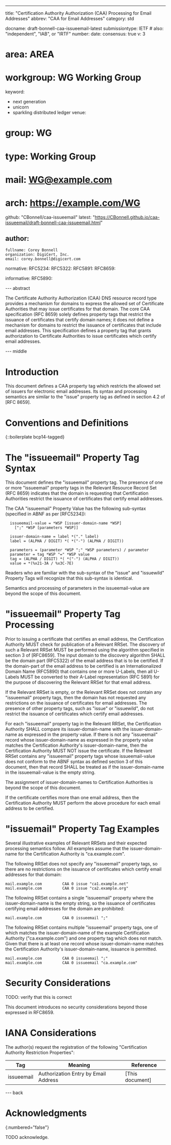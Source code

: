 ---
title: "Certification Authority Authorization (CAA) Processing for Email Addresses"
abbrev: "CAA for Email Addresses"
category: std

docname: draft-bonnell-caa-issueemail-latest
submissiontype: IETF  # also: "independent", "IAB", or "IRTF"
number:
date:
consensus: true
v: 3
# area: AREA
# workgroup: WG Working Group
keyword:
 - next generation
 - unicorn
 - sparkling distributed ledger
venue:
#  group: WG
#  type: Working Group
#  mail: WG@example.com
#  arch: https://example.com/WG
  github: "CBonnell/caa-issueemail"
  latest: "https://CBonnell.github.io/caa-issueemail/draft-bonnell-caa-issueemail.html"

author:
 -
    fullname: Corey Bonnell
    organization: DigiCert, Inc.
    email: corey.bonnell@digicert.com

normative:
  RFC5234:
  RFC5322:
  RFC5891:
  RFC8659:

informative:
  RFC5890:


--- abstract

The Certificate Authority Authorization (CAA) DNS resource record type
provides a mechanism for domains to express the allowed set of
Certificate Authorities that may issue certificates for that domain.
The core CAA specification (RFC 8659) solely defines property tags that
restrict the issuance of certificates that certify domain names; it does
not define a mechanism for domains to restrict the issuance of
certificates that include email addresses. This specification defines a
property tag that grants authorization to Certificate Authorities to
issue certificates which certify email addresses.


--- middle

# Introduction

This document defines a CAA property tag which restricts the allowed set
of issuers for electronic email addresses. Its syntax and processing
semantics are similar to the "issue" property tag as defined in section
4.2 of [RFC 8659].

# Conventions and Definitions

{::boilerplate bcp14-tagged}

# The "issueemail" Property Tag Syntax

This document defines the "issueemail" property tag. The presence of
one or more "issueemail" property tags in the Relevant Resource Record
Set (RFC 8659) indicates that the domain is requesting that
Certification Authorities  restrict the issuance of certificates that
certify email addresses.

The CAA "issueemail" Property Value has the following sub-syntax
(specified in ABNF as per [RFC5234]):

~~~
  issueemail-value = *WSP [issuer-domain-name *WSP]
    [";" *WSP [parameters *WSP]]

  issuer-domain-name = label *("." label)
  label = (ALPHA / DIGIT) *( *("-") (ALPHA / DIGIT))

  parameters = (parameter *WSP ";" *WSP parameters) / parameter
  parameter = tag *WSP "=" *WSP value
  tag = (ALPHA / DIGIT) *( *("-") (ALPHA / DIGIT))
  value = *(%x21-3A / %x3C-7E)
~~~

Readers who are familiar with the sub-syntax of the "issue" and
"issuewild" Property Tags will recognize that this sub-syntax is
identical.

Semantics and processing of parameters in the issueemail-value are
beyond the scope of this document.

# "issueemail" Property Tag Processing

Prior to issuing a certificate that certifies an email address, the
Certification Authority MUST check for publication of a Relevant RRSet.
The discovery of such a Relevant RRSet MUST be performed using the
algorithm specified in section 3 of [RFC8659]. The input domain to
the discovery algorithm SHALL be the domain part (RFC5322) of the email
address that is to be certified. If the domain-part of the email address
to be certified is an Internationalized Domain Name (RFC5890) that
contains one or more U-Labels, then all U-Labels MUST be converted
to their A-Label representation (RFC 5891) for the purpose of
discovering the Relevant RRSet for that email address.

If the Relevant RRSet is empty, or the Relevant RRSet does not contain
any "issueemail" property tags, then the domain has not requested any
restrictions on the issuance of certificates for email addresses. The
presence of other property tags, such as "issue" or "issuewild", do not
restrict the issuance of certificates which certify email addresses.

For each "issueemail" property tag in the Relevant RRSet, the
Certification Authority SHALL compare its issuer-domain-name with the
issuer-domain-name as expressed in the property value. If there is not
any "issueemail" record whose issuer-domain-name as expressed in the
property value matches the Certification Authority's
issuer-domain-name, then the Certification Authority MUST NOT issue
the certificate. If the Relevant RRSet contains any "issueemail"
property tags whose issueemail-value does not conform to the ABNF
syntax as defined section 3 of this document, then that record SHALL
be treated as if the issuer-domain-name in the issueemail-value is the
empty string.

The assignment of issuer-domain-names to Certification Authorities is
beyond the scope of this document.

If the certificate certifies more than one email address, then the
Certification Authority MUST perform the above procedure for each
email address to be certified.

# "issuemail" Property Tag Examples

Several illustrative examples of Relevant RRSets and their expected
processing semantics follow. All examples assume that the
issuer-domain-name for the Certification Authority is "ca.example.com".

The following RRSet does not specify any "issueemail" property tags,
so there are no restrictions on the issuance of certificates which
certify email addresses for that domain:

~~~
mail.example.com         CAA 0 issue "ca1.example.net"
mail.example.com         CAA 0 issue "ca2.example.org"
~~~

The following RRSet contains a single "issueemail" property where the 
issuer-domain-name is the empty string, so the issuance of certificates
certifying email addresses for the domain are prohibited:

~~~
mail.example.com         CAA 0 issueemail ";"
~~~

The following RRSet contains multiple "issueemail" property tags,
one of which matches the issuer-domain-name of the example Certification
Authority ("ca.example.com") and one property tag which does not match.
Given that there is at least one record whose issuer-domain-name
matches the Certification Authority's issuer-domain-name, issuance is
permitted.

~~~
mail.example.com         CAA 0 issueemail ";"
mail.example.com         CAA 0 issueemail "ca.example.com"
~~~

# Security Considerations

TODO: verify that this is correct

This document introduces no security considerations beyond those
expressed in RFC8659.

# IANA Considerations

The author(s) request the registration of the following "Certification
Authority Restriction Properties":

| Tag        | Meaning                              | Reference       |
| ---------- | ------------------------------------ | --------------- |
| issueemail | Authorization Entry by Email Address | [This document] |


--- back

# Acknowledgments
{:numbered="false"}

TODO acknowledge.
